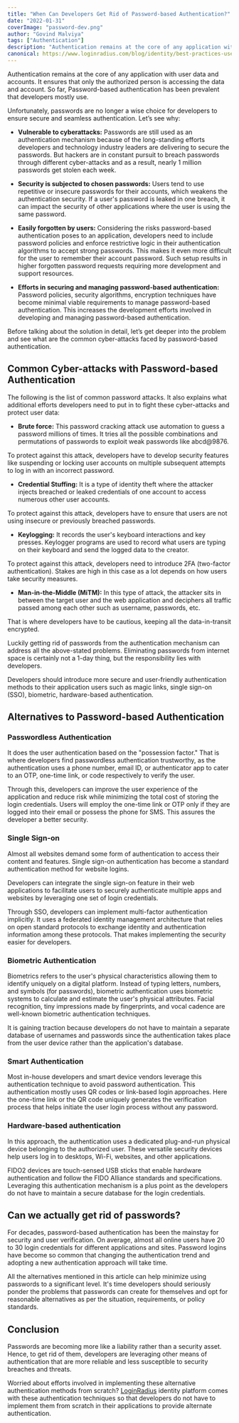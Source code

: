 ```yaml
---
title: "When Can Developers Get Rid of Password-based Authentication?"
date: "2022-01-31"
coverImage: "password-dev.png"
author: "Govind Malviya"
tags: ["Authentication"]
description: "Authentication remains at the core of any application with user data and accounts. It ensures that only the authorized person is accessing the data and account. So far, Password-based authentication has been prevalent that developers mostly use."
canonical: https://www.loginradius.com/blog/identity/best-practices-username-password-authentication/
---
```


Authentication remains at the core of any application with user data and accounts. It ensures that only the authorized person is accessing the data and account. So far, Password-based authentication has been prevalent that developers mostly use.

Unfortunately, passwords are no longer a wise choice for developers to ensure secure and seamless authentication. Let’s see why:

- **Vulnerable to cyberattacks:** Passwords are still used as an authentication mechanism because of the long-standing efforts developers and technology industry leaders are delivering to secure the passwords. But hackers are in constant pursuit to breach passwords through different cyber-attacks and as a result, nearly 1 million passwords get stolen each week.

- **Security is subjected to chosen passwords:** Users tend to use repetitive or insecure passwords for their accounts, which weakens the authentication security. If a user's password is leaked in one breach, it can impact the security of other applications where the user is using the same password.

- **Easily forgotten by users:** Considering the risks password-based authentication poses to an application, developers need to include password policies and enforce restrictive logic in their authentication algorithms to accept strong passwords. This makes it even more difficult for the user to remember their account password. Such setup results in higher forgotten password requests requiring more development and support resources.

- **Efforts in securing and managing password-based authentication:** Password policies, security algorithms, encryption techniques have become minimal viable requirements to manage password-based authentication. This increases the development efforts involved in developing and managing password-based authentication.

Before talking about the solution in detail, let’s get deeper into the problem and see what are the common cyber-attacks faced by password-based authentication.

## Common Cyber-attacks with Password-based Authentication

The following is the list of common password attacks. It also explains what additional efforts developers need to put in to fight these cyber-attacks and protect user data:

- **Brute force:** This password cracking attack use automation to guess a password millions of times. It tries all the possible combinations and permutations of passwords to exploit weak passwords like abcd@9876.

To protect against this attack, developers have to develop security features like suspending or locking user accounts on multiple subsequent attempts to log in with an incorrect password.

- **Credential Stuffing:** It is a type of identity theft where the attacker injects breached or leaked credentials of one account to access numerous other user accounts.

To protect against this attack, developers have to ensure that users are not using insecure or previously breached passwords.

- **Keylogging:** It records the user's keyboard interactions and key presses. Keylogger programs are used to record what users are typing on their keyboard and send the logged data to the creator.

To protect against this attack, developers need to introduce 2FA (two-factor authentication). Stakes are high in this case as a lot depends on how users take security measures.

- **Man-in-the-Middle (MiTM):** In this type of attack, the attacker sits in between the target user and the web application and deciphers all traffic passed among each other such as username, passwords, etc.

That is where developers have to be cautious, keeping all the data-in-transit encrypted.

Luckily getting rid of passwords from the authentication mechanism can address all the above-stated problems. Eliminating passwords from internet space is certainly not a 1-day thing, but the responsibility lies with developers.

Developers should introduce more secure and user-friendly authentication methods to their application users such as magic links, single sign-on (SSO), biometric, hardware-based authentication.

## Alternatives to Password-based Authentication

### Passwordless Authentication

It does the user authentication based on the "possession factor." That is where developers find passwordless authentication trustworthy, as the authentication uses a phone number, email ID, or authenticator app to cater to an OTP, one-time link, or code respectively to verify the user.

Through this, developers can improve the user experience of the application and reduce risk while minimizing the total cost of storing the login credentials. Users will employ the one-time link or OTP only if they are logged into their email or possess the phone for SMS. This assures the developer a better security.

### Single Sign-on

Almost all websites demand some form of authentication to access their content and features. Single sign-on authentication has become a standard authentication method for website logins.

Developers can integrate the single sign-on feature in their web applications to facilitate users to securely authenticate multiple apps and websites by leveraging one set of login credentials.

Through SSO, developers can implement multi-factor authentication implicitly. It uses a federated identity management architecture that relies on open standard protocols to exchange identity and authentication information among these protocols. That makes implementing the security easier for developers.

### Biometric Authentication

Biometrics refers to the user's physical characteristics allowing them to identify uniquely on a digital platform. Instead of typing letters, numbers, and symbols (for passwords), biometric authentication uses biometric systems to calculate and estimate the user's physical attributes. Facial recognition, tiny impressions made by fingerprints, and vocal cadence are well-known biometric authentication techniques.

It is gaining traction because developers do not have to maintain a separate database of usernames and passwords since the authentication takes place from the user device rather than the application's database.

### Smart Authentication

Most in-house developers and smart device vendors leverage this authentication technique to avoid password authentication. This authentication mostly uses QR codes or link-based login approaches. Here the one-time link or the QR code uniquely generates the verification process that helps initiate the user login process without any password.

### Hardware-based authentication

In this approach, the authentication uses a dedicated plug-and-run physical device belonging to the authorized user. These versatile security devices help users log in to desktops, Wi-Fi, websites, and other applications.

FIDO2 devices are touch-sensed USB sticks that enable hardware authentication and follow the FIDO Alliance standards and specifications. Leveraging this authentication mechanism is a plus point as the developers do not have to maintain a secure database for the login credentials.

## Can we actually get rid of passwords?

For decades, password-based authentication has been the mainstay for security and user verification. On average, almost all online users have 20 to 30 login credentials for different applications and sites. Password logins have become so common that changing the authentication trend and adopting a new authentication approach will take time.

All the alternatives mentioned in this article can help minimize using passwords to a significant level. It's time developers should seriously ponder the problems that passwords can create for themselves and opt for reasonable alternatives as per the situation, requirements, or policy standards.

## Conclusion

Passwords are becoming more like a liability rather than a security asset. Hence, to get rid of them, developers are leveraging other means of authentication that are more reliable and less susceptible to security breaches and threats.

Worried about efforts involved in implementing these alternative authentication methods from scratch? [LoginRadius](https://accounts.loginradius.com/auth.aspx?action=register&return_url=https://dashboard.loginradius.com/login&plan=pro) identity platform comes with these authentication techniques so that developers do not have to implement them from scratch in their applications to provide alternate authentication.
